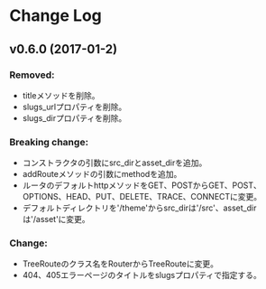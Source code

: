 # Change Log

## v0.6.0 (2017-01-2)

### Removed:
- titleメソッドを削除。
- slugs_urlプロパティを削除。
- slugs_dirプロパティを削除。

### Breaking change:
- コンストラクタの引数にsrc_dirとasset_dirを追加。
- addRouteメソッドの引数にmethodを追加。
- ルータのデフォルトhttpメソッドをGET、POSTからGET、POST、OPTIONS、HEAD、PUT、DELETE、TRACE、CONNECTに変更。
- デフォルトディレクトリを'/theme'からsrc_dirは'/src'、asset_dirは'/asset'に変更。

### Change:
- TreeRouteのクラス名をRouterからTreeRouteに変更。
- 404、405エラーページのタイトルをslugsプロパティで指定する。